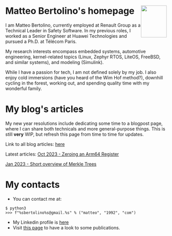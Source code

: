 # Matteo Bertolino's homepage <img src="https://matteobertolino92.github.io/assets/photo.png" width="80" height="100" style="float: right;" alt="" />

I am Matteo Bertolino, currently employed at Renault Group as a Technical Leader in Safety Software. In my previous roles, I worked as a Senior Engineer at Huawei Technologies and pursued a Ph.D. at Télécom Paris.

My research interests encompass embedded systems, automotive engineering, kernel-related topics (Linux, Zephyr RTOS, LiteOS, FreeBSD, and similar systems), and modeling (Simulink).

While I have a passion for tech, I am not defined solely by my job. I also enjoy cold immersions (have you heard of the Wim Hof method?), downhill cycling in the forest, working out, and spending quality time with my wonderful family.

# My blog's articles

My new year resolutions include dedicating some time to a blogpost page, where I can share both technicals and more general-purpose things. This is still **very** WIP, but refresh this page from time to time for updates.

Link to all blog articles: [here](https://matteobertolino92.github.io/posts)

Latest articles: 
[Oct 2023 - Zeroing an Arm64 Register](https://matteobertolino92.github.io/posts/zeroing_arm64)

[Jan 2023 - Short overview of Merkle Trees](https://matteobertolino92.github.io/posts/merkling)

# My contacts

- You can contact me at:
```
$ python3
>>> f"%sbertolino%s@gmail.%s" % ("matteo", "1992", "com")
```
- My Linkedin profile is [here](https://www.linkedin.com/in/matteo-bertolino-58859367/)
- Visit [this page](https://scholar.google.com/citations?hl=it&view_op=list_works&gmla=AJsN-F4EkN9F5lFywprcjZLVfYhtmIlhPiFidOzvmgAUXYTwf-Vp3L2mJnytU_Pqih30UG-LkiMTxVtyx1_-GDByew_o_tZeS04oP3kTZ14IycxFZlNDTq0&user=CGWU3TkAAAAJ) to have a look to some publications.
